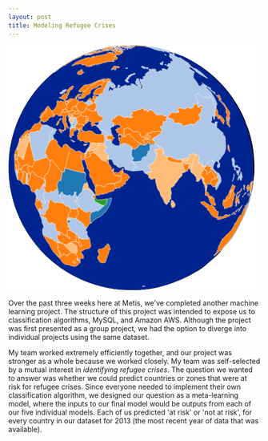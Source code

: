 ```yaml
---
layout: post
title: Modeling Refugee Crises
---
```


<a href="http://bit.ly/RefugeeMap">![benson_algo](/images/globe.png)</a><br>

Over the past three weeks here at Metis, we've completed another machine learning project. The structure of this project was intended to expose us to classification algorithms, MySQL, and Amazon AWS. Although the project was first presented as a group project, we had the option to diverge into individual projects using the same dataset.<br>

My team worked extremely efficiently together, and our project was stronger as a whole because we worked closely. My team was self-selected by a mutual interest in <i>identifying refugee crises</i>. The question we wanted to answer was whether we could predict countries or zones that were at risk for refugee crises. Since everyone needed to implement their own classification algorithm, we designed our question as a meta-learning model, where the inputs to our final model would be outputs from each of our five individual models. Each of us predicted 'at risk' or 'not at risk', for every country in our dataset for 2013 (the most recent year of data that was available).